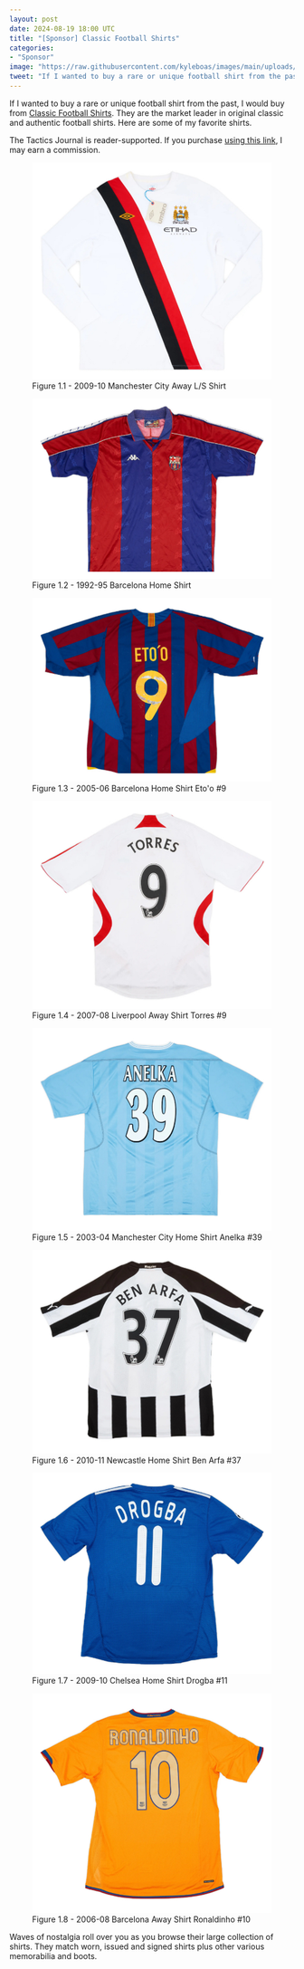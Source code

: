 ```yaml
---
layout: post
date: 2024-08-19 18:00 UTC
title: "[Sponsor] Classic Football Shirts"
categories:
- "Sponsor"
image: "https://raw.githubusercontent.com/kyleboas/images/main/uploads/2024/08/18/Image-18Aug2024_01:54:31.png"
tweet: "If I wanted to buy a rare or unique football shirt from the past, I would buy from [Classic Football Shirts](https://www.classicfootballshirts.co.uk/?ref=mzgymjq&cid=&utm_source=affiliates). They are the market leader in original classic and authentic football shirts. Here are some of my favorite shirts. #ad"
---
```


If I wanted to buy a rare or unique football shirt from the past, I would buy from [Classic Football Shirts](https://www.classicfootballshirts.co.uk/?ref=mzgymjq&cid=&utm_source=affiliates). They are the market leader in original classic and authentic football shirts. Here are some of my favorite shirts.

<!---more--->

The Tactics Journal is reader-supported. If you purchase [using this link](https://www.classicfootballshirts.co.uk/?ref=mzgymjq&cid=&utm_source=affiliates), I may earn a commission.

<figure>
    <img src="https://raw.githubusercontent.com/kyleboas/images/main/uploads/2024/08/18/Image-18Aug2024_01:22:09.png">
    <figcaption>Figure 1.1 - 2009-10 Manchester City Away L/S Shirt</figcaption>
</figure>

<figure>
    <img src="https://raw.githubusercontent.com/kyleboas/images/main/uploads/2024/08/18/Image-18Aug2024_01:25:14.png">
    <figcaption>Figure 1.2 - 1992-95 Barcelona Home Shirt</figcaption>
</figure>

<figure>
    <img src="https://raw.githubusercontent.com/kyleboas/images/main/uploads/2024/08/18/Image-18Aug2024_01:28:28.png">
    <figcaption>Figure 1.3 - 2005-06 Barcelona Home Shirt Eto'o #9</figcaption>
</figure>

<figure>
    <img src="https://raw.githubusercontent.com/kyleboas/images/main/uploads/2024/08/18/Image-18Aug2024_01:32:58.png">
    <figcaption>Figure 1.4 - 2007-08 Liverpool Away Shirt Torres #9</figcaption>
</figure>

<figure>
    <img src="https://raw.githubusercontent.com/kyleboas/images/main/uploads/2024/08/18/Image-18Aug2024_01:35:45.png">
    <figcaption>Figure 1.5 - 2003-04 Manchester City Home Shirt Anelka #39</figcaption>
</figure>

<figure>
    <img src="https://raw.githubusercontent.com/kyleboas/images/main/uploads/2024/08/18/Image-18Aug2024_01:38:22.png">
    <figcaption>Figure 1.6 - 2010-11 Newcastle Home Shirt Ben Arfa #37 </figcaption>
</figure>

<figure>
    <img src="https://raw.githubusercontent.com/kyleboas/images/main/uploads/2024/08/18/Image-18Aug2024_01:42:36.png">
    <figcaption>Figure 1.7 - 2009-10 Chelsea Home Shirt Drogba #11</figcaption>
</figure>

<figure>
    <img src="https://raw.githubusercontent.com/kyleboas/images/main/uploads/2024/08/18/Image-18Aug2024_01:45:11.png">
    <figcaption>Figure 1.8 - 2006-08 Barcelona Away Shirt Ronaldinho #10 </figcaption>
</figure>

Waves of nostalgia roll over you as you browse their large collection of shirts. They match worn, issued and signed shirts plus other various memorabilia and boots. 
